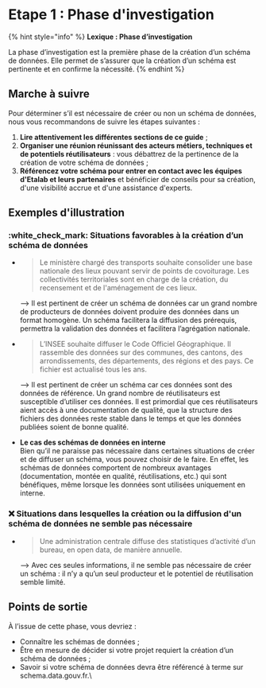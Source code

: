 # Etape 1 : Phase d'investigation

{% hint style="info" %}
**Lexique : Phase d’investigation**

La phase d’investigation est la première phase de la création d’un schéma de données. Elle permet de s’assurer que la création d’un schéma est pertinente et en confirme la nécessité.
{% endhint %}

## Marche à suivre <a href="#etapes-a-suivre" id="etapes-a-suivre"></a>

Pour déterminer s’il est nécessaire de créer ou non un schéma de données, nous vous recommandons de suivre les étapes suivantes :

1. **Lire attentivement les différentes sections de ce guide** ;
2. **Organiser une réunion réunissant des acteurs métiers, techniques et de potentiels réutilisateurs** : vous débattrez de la pertinence de la création de votre schéma de données ;
3. **Référencez votre schéma pour entrer en contact avec les équipes d'Etalab et leurs partenaires** et bénéficier de conseils pour sa création, d'une visibilité accrue et d'une assistance d'experts.&#x20;

## Exemples d'illustration <a href="#exemples" id="exemples"></a>

### :white\_check\_mark: Situations favorables à la création d’un schéma de données <a href="#situations-favorables-a-la-creation-d-un-schema-de-donnees" id="situations-favorables-a-la-creation-d-un-schema-de-donnees"></a>

*   > Le ministère chargé des transports souhaite consolider une base nationale des lieux pouvant servir de points de covoiturage. Les collectivités territoriales sont en charge de la création, du recensement et de l'aménagement de ces lieux.

    \--> Il est pertinent de créer un schéma de données car un grand nombre de producteurs de données doivent produire des données dans un format homogène. Un schéma facilitera la diffusion des prérequis, permettra la validation des données et facilitera l’agrégation nationale.
*   > L’INSEE souhaite diffuser le Code Officiel Géographique. Il rassemble des données sur des communes, des cantons, des arrondissements, des départements, des régions et des pays. Ce fichier est actualisé tous les ans.

    \--> Il est pertinent de créer un schéma car ces données sont des données de référence. Un grand nombre de réutilisateurs est susceptible d’utiliser ces données. Il est primordial que ces réutilisateurs aient accès à une documentation de qualité, que la structure des fichiers des données reste stable dans le temps et que les données publiées soient de bonne qualité.
* **Le cas des schémas de données en interne**\
  Bien qu’il ne paraisse pas nécessaire dans certaines situations de créer et de diffuser un schéma, vous pouvez choisir de le faire. En effet, les schémas de données comportent de nombreux avantages (documentation, montée en qualité, réutilisations, etc.) qui sont bénéfiques, même lorsque les données sont utilisées uniquement en interne.

### ❌ Situations dans lesquelles la création ou la diffusion d'un schéma de données ne semble pas nécessaire <a href="#situations-ou-le-referencement-d-un-schema-sur-schema-data-gouv-fr-ne-semble-pas-necessaire" id="situations-ou-le-referencement-d-un-schema-sur-schema-data-gouv-fr-ne-semble-pas-necessaire"></a>

*   > Une administration centrale diffuse des statistiques d’activité d’un bureau, en open data, de manière annuelle.

    \--> Avec ces seules informations, il ne semble pas nécessaire de créer un schéma : il n’y a qu’un seul producteur et le potentiel de réutilisation semble limité.

## Points de sortie <a href="#points-de-sortie" id="points-de-sortie"></a>

À l’issue de cette phase, vous devriez :

* Connaître les schémas de données ;
* Être en mesure de décider si votre projet requiert la création d’un schéma de données ;
* Savoir si votre schéma de données devra être référencé à terme sur schema.data.gouv.fr.\
